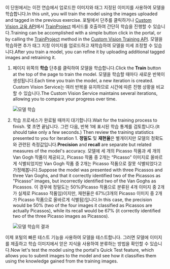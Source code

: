 <span data-ttu-id="c0386-101">이 단원에서는 이전 연습에서 업로드한 이미지와 태그 지정된 이미지를 사용하여 모델을 학습합니다.</span><span class="sxs-lookup"><span data-stu-id="c0386-101">In this unit, you will train the model using the images uploaded and tagged in the previous exercise.</span></span> <span data-ttu-id="c0386-102">포털에서 단추를 클릭하거나 [Custom Vision 교육 API](https://southcentralus.dev.cognitive.microsoft.com/docs/services/d9a10a4a5f8549599f1ecafc435119fa/operations/58d5835bc8cb231380095be3)에서 [TrainProject](https://southcentralus.dev.cognitive.microsoft.com/docs/services/d9a10a4a5f8549599f1ecafc435119fa/operations/58d5835bc8cb231380095bed) 메서드를 호출하여 간단히 학습을 진행할 수 있습니다.</span><span class="sxs-lookup"><span data-stu-id="c0386-102">Training can be accomplished with a simple button click in the portal, or by calling the [TrainProject](https://southcentralus.dev.cognitive.microsoft.com/docs/services/d9a10a4a5f8549599f1ecafc435119fa/operations/58d5835bc8cb231380095bed) method in the [Custom Vision Training API](https://southcentralus.dev.cognitive.microsoft.com/docs/services/d9a10a4a5f8549599f1ecafc435119fa/operations/58d5835bc8cb231380095be3).</span></span> <span data-ttu-id="c0386-103">모델을 학습하면 추가 태그 지정 이미지를 업로드하고 재학습하여 모델을 미세 조정할 수 있습니다.</span><span class="sxs-lookup"><span data-stu-id="c0386-103">After you train a model, you can refine it by uploading additional tagged images and retraining it.</span></span>
 
1. <span data-ttu-id="c0386-104">페이지 위쪽의 **학습** 단추를 클릭하여 모델을 학습합니다.</span><span class="sxs-lookup"><span data-stu-id="c0386-104">Click the **Train** button at the top of the page to train the model.</span></span> <span data-ttu-id="c0386-105">모델을 학습할 때마다 새로운 반복이 생성됩니다.</span><span class="sxs-lookup"><span data-stu-id="c0386-105">Each time you train the model, a new iteration is created.</span></span> <span data-ttu-id="c0386-106">Custom Vision Service는 여러 반복을 유지하므로 시간에 따른 진행 상황을 비교할 수 있습니다.</span><span class="sxs-lookup"><span data-stu-id="c0386-106">The Custom Vision Service maintains several iterations, allowing you to compare your progress over time.</span></span>

    ![모델 학습](../media-draft/2-portal-click-train.png)

1. <span data-ttu-id="c0386-108">학습 프로세스가 완료될 때까지 대기합니다.</span><span class="sxs-lookup"><span data-stu-id="c0386-108">Wait for the training process to finish.</span></span> <span data-ttu-id="c0386-109">몇 초면 끝납니다. 그런 다음, 반복 1에 표시된 학습 통계를 검토합니다.</span><span class="sxs-lookup"><span data-stu-id="c0386-109">(It should take only a few seconds.) Then review the training statistics presented to you for iteration 1.</span></span> <span data-ttu-id="c0386-110">**정밀도** 및 **재현율**은 별개이지만 모델의 정확도와 관련된 측정값입니다.</span><span class="sxs-lookup"><span data-stu-id="c0386-110">**Precision** and **recall** are separate but related  measures of the model's accuracy.</span></span> <span data-ttu-id="c0386-111">모델에 세 개의 Picasso 작품과 세 개의 Van Gogh 작품이 제공되고, Picasso 작품 중 2개는 “Picasso” 이미지로 올바르게 식별되었지만 Van Gogh 작품 중 2개는 Picasso 작품으로 잘못 식별되었다고 가정해봅니다.</span><span class="sxs-lookup"><span data-stu-id="c0386-111">Suppose the model was presented with three Picassos and three Van Goghs, and that it correctly identified two of the Picassos as "Picasso" images, but incorrectly identified two of the Van Goghs as Picassos.</span></span> <span data-ttu-id="c0386-112">이 경우에 정밀도는 50%(Picasso 작품으로 분류된 4개 이미지 중 2개가 실제로 Picasso 작품임)이지만, 재현율은 67%(3개의 Picasso 이미지 중 2개가 Picasso 작품으로 올바르게 식별됨)입니다.</span><span class="sxs-lookup"><span data-stu-id="c0386-112">In this case, the precision would be 50% (two of the four images it classified as Picassos are actually Picassos), while its recall would be 67% (it correctly identified two of the three Picasso images as Picassos).</span></span>

    ![모델 학습의 결과](../media-draft/2-portal-train-complete.png)

<span data-ttu-id="c0386-114">이제 포털의 빠른 테스트 기능을 사용하여 모델을 테스트합니다. 그러면 모델에 이미지를 제출하고 학습 이미지에서 얻은 지식을 사용하여 분류하는 방법을 확인할 수 있습니다.</span><span class="sxs-lookup"><span data-stu-id="c0386-114">Now let's test the model using the portal's Quick Test feature, which allows you to submit images to the model and see how it classifies them using the knowledge gained from the training images.</span></span>